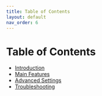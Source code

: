 ```yaml
---
title: Table of Contents
layout: default
nav_order: 6
---
```


# Table of Contents

- [Introduction](introduccion.md)
- [Main Features](funcionalidades.md)
- [Advanced Settings](configuracion.md)
- [Troubleshooting](soporte.md)
